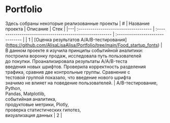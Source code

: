 # Portfolio
Здесь собраны некоторые реализованные проекты
| # | Название проекта                      | Описание                                                  |  Стек                            |
|---| :------------------------------------ | :-------------------------------------------------------- | :------------------------------- |
| 1 | [Оценка результатов A/A/B-тестирования] (https://github.com/AlisaLisaAlisa/Portfolio/tree/main/Food_startup_fonts) | В данном проекте я изучила принципы событийной аналитики: <br/> построила воронку продаж, исследовала путь пользователей <br/> до покупки. Проанализировала результаты А/A/B-теста <br/> введения новых шрифтов. Проверила корректность разделения <br/> трафика, сравнив две контрольные группы. Сравнение с <br/> тестовой группой показало, что введение нового шрифта <br/> значимо не влияет на поведение пользователей. | A/B-тестирование, Python, <br/> Pandas, Matplotlib, <br/> событийная аналитика, <br/> продуктовые метрики, Plotly, <br/> проверка статистических гипотез, <br/> визуализация данных
| 2 |                                              

